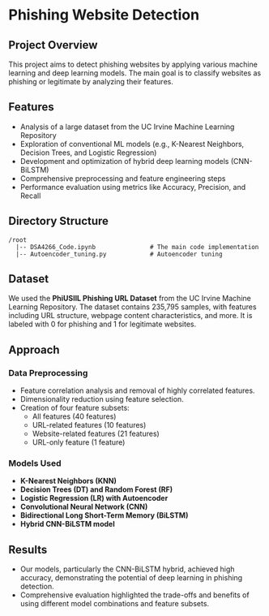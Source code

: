 
# Phishing Website Detection

## Project Overview

This project aims to detect phishing websites by applying various machine learning and deep learning models. The main goal is to classify websites as phishing or legitimate by analyzing their features. 

## Features

- Analysis of a large dataset from the UC Irvine Machine Learning Repository
- Exploration of conventional ML models (e.g., K-Nearest Neighbors, Decision Trees, and Logistic Regression)
- Development and optimization of hybrid deep learning models (CNN-BiLSTM)
- Comprehensive preprocessing and feature engineering steps
- Performance evaluation using metrics like Accuracy, Precision, and Recall

## Directory Structure

```
/root
  |-- DSA4266_Code.ipynb               # The main code implementation
  |-- Autoencoder_tuning.py            # Autoencoder tuning
```

## Dataset

We used the **PhiUSIIL Phishing URL Dataset** from the UC Irvine Machine Learning Repository. The dataset contains 235,795 samples, with features including URL structure, webpage content characteristics, and more. It is labeled with 0 for phishing and 1 for legitimate websites.

## Approach

### Data Preprocessing
- Feature correlation analysis and removal of highly correlated features.
- Dimensionality reduction using feature selection.
- Creation of four feature subsets:
  - All features (40 features)
  - URL-related features (10 features)
  - Website-related features (21 features)
  - URL-only feature (1 feature)

### Models Used
- **K-Nearest Neighbors (KNN)**
- **Decision Trees (DT) and Random Forest (RF)**
- **Logistic Regression (LR) with Autoencoder**
- **Convolutional Neural Network (CNN)**
- **Bidirectional Long Short-Term Memory (BiLSTM)**
- **Hybrid CNN-BiLSTM model**


## Results

- Our models, particularly the CNN-BiLSTM hybrid, achieved high accuracy, demonstrating the potential of deep learning in phishing detection.
- Comprehensive evaluation highlighted the trade-offs and benefits of using different model combinations and feature subsets.

   
